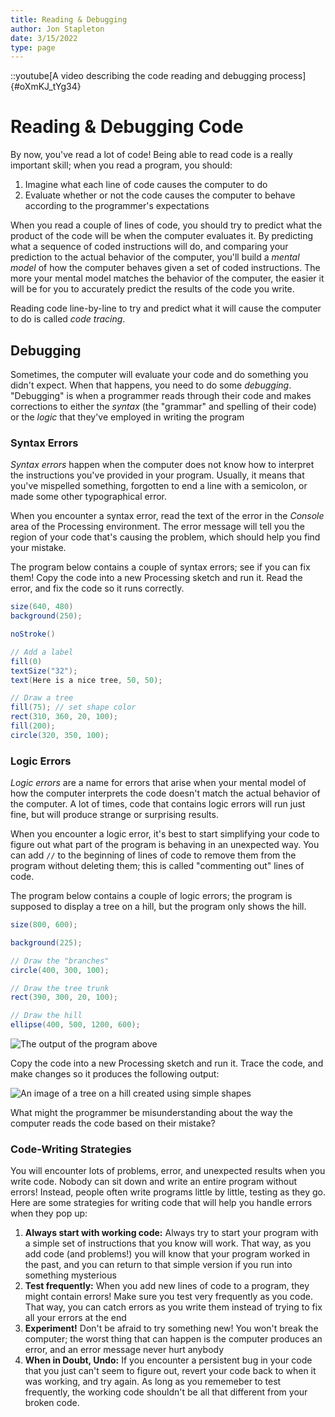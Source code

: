```yaml
---
title: Reading & Debugging
author: Jon Stapleton
date: 3/15/2022
type: page
---
```


::youtube[A video describing the code reading and debugging process]{#oXmKJ_tYg34}

# Reading & Debugging Code

By now, you've read a lot of code! Being able to read code is a really important skill; when you read a program, you should:

1. Imagine what each line of code causes the computer to do
2. Evaluate whether or not the code causes the computer to behave according to the programmer's expectations

When you read a couple of lines of code, you should try to predict what the product of the code will be when the computer evaluates it. By predicting what a sequence of coded instructions will do, and comparing your prediction to the actual behavior of the computer, you'll build a *mental model* of how the computer behaves given a set of coded instructions. The more your mental model matches the behavior of the computer, the easier it will be for you to accurately predict the results of the code you write.

Reading code line-by-line to try and predict what it will cause the computer to do is called *code tracing*.

## Debugging

Sometimes, the computer will evaluate your code and do something you didn't expect. When that happens, you need to do some *debugging*. "Debugging" is when a programmer reads through their code and makes corrections to either the *syntax* (the "grammar" and spelling of their code) or the *logic* that they've employed in writing the program

### Syntax Errors

*Syntax errors* happen when the computer does not know how to interpret the instructions you've provided in your program. Usually, it means that you've mispelled something, forgotten to end a line with a semicolon, or made some other typographical error.

When you encounter a syntax error, read the text of the error in the *Console* area of the Processing environment. The error message will tell you the region of your code that's causing the problem, which should help you find your mistake.

The program below contains a couple of syntax errors; see if you can fix them! Copy the code into a new Processing sketch and run it. Read the error, and fix the code so it runs correctly.

```java
size(640, 480)
background(250);

noStroke()

// Add a label
fill(0)
textSize("32");
text(Here is a nice tree, 50, 50);

// Draw a tree
fill(75); // set shape color  
rect(310, 360, 20, 100);   
fill(200); 
circle(320, 350, 100);
```

### Logic Errors

*Logic errors* are a name for errors that arise when your mental model of how the computer interprets the code doesn't match the actual behavior of the computer. A lot of times, code that contains logic errors will run just fine, but will produce strange or surprising results.

When you encounter a logic error, it's best to start simplifying your code to figure out what part of the program is behaving in an unexpected way. You can add `//` to the beginning of lines of code to remove them from the program without deleting them; this is called "commenting out" lines of code.

The program below contains a couple of logic errors; the program is supposed to display a tree on a hill, but the program only shows the hill. 

```java
size(800, 600);

background(225);

// Draw the "branches"
circle(400, 300, 100);

// Draw the tree trunk
rect(390, 300, 20, 100);

// Draw the hill
ellipse(400, 500, 1200, 600);
```

![The output of the program above](172911445)

Copy the code into a new Processing sketch and run it. Trace the code, and make changes so it produces the following output:

![An image of a tree on a hill created using simple shapes](172911543)

What might the programmer be misunderstanding about the way the computer reads the code based on their mistake?

### Code-Writing Strategies

You will encounter lots of problems, error, and unexpected results when you write code. Nobody can sit down and write an entire program without errors! Instead, people often write programs little by little, testing as they go. Here are some strategies for writing code that will help you handle errors when they pop up:

1. **Always start with working code:** Always try to start your program with a simple set of instructions that you know will work. That way, as you add code (and problems!) you will know that your program worked in the past, and you can return to that simple version if you run into something mysterious
2. **Test frequently:** When you add new lines of code to a program, they might contain errors! Make sure you test very frequently as you code. That way, you can catch errors as you write them instead of trying to fix all your errors at the end
3. **Experiment!** Don't be afraid to try something new! You won't break the computer; the worst thing that can happen is the computer produces an error, and an error message never hurt anybody
4. **When in Doubt, Undo:** If you encounter a persistent bug in your code that you just can't seem to figure out, revert your code back to when it was working, and try again. As long as you rememeber to test frequently, the working code shouldn't be all that different from your broken code.